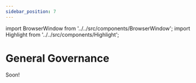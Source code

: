 ```yaml
---
sidebar_position: 7
---
```


import BrowserWindow from '../../src/components/BrowserWindow';
import Highlight from '../../src/components/Highlight';

# General Governance

Soon!
